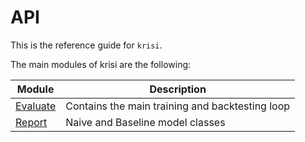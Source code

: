 # API

This is the reference guide for `krisi`.

The main modules of krisi are the following:

| Module                                | Description                                               |
| ------------------------------------- | --------------------------------------------------------- |
| [Evaluate](evaluate.md)               | Contains the main training and backtesting loop           |
| [Report](report.md)                   | Naive and Baseline model classes                          |

